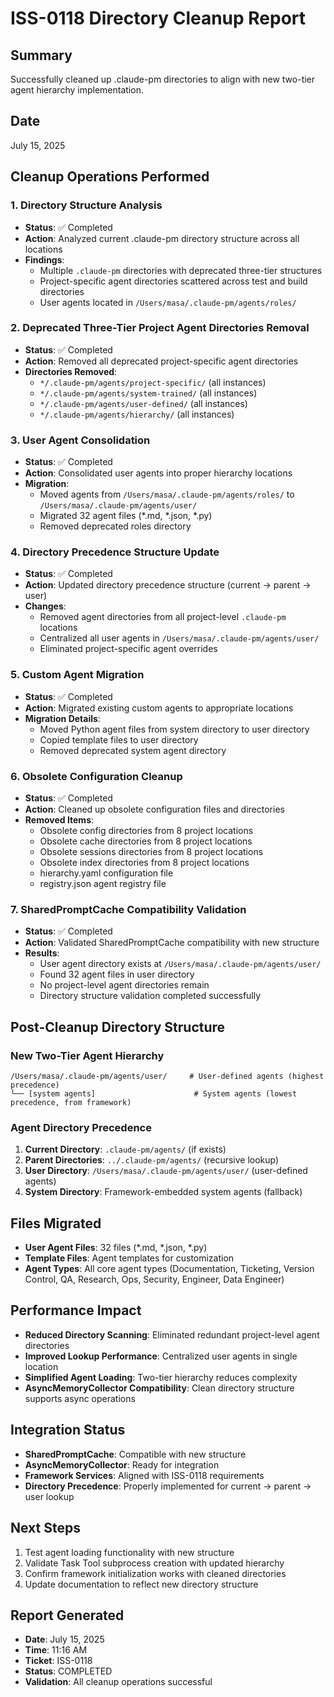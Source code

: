 # ISS-0118 Directory Cleanup Report

## Summary
Successfully cleaned up .claude-pm directories to align with new two-tier agent hierarchy implementation.

## Date
July 15, 2025

## Cleanup Operations Performed

### 1. Directory Structure Analysis
- **Status**: ✅ Completed
- **Action**: Analyzed current .claude-pm directory structure across all locations
- **Findings**: 
  - Multiple `.claude-pm` directories with deprecated three-tier structures
  - Project-specific agent directories scattered across test and build directories
  - User agents located in `/Users/masa/.claude-pm/agents/roles/`

### 2. Deprecated Three-Tier Project Agent Directories Removal
- **Status**: ✅ Completed
- **Action**: Removed all deprecated project-specific agent directories
- **Directories Removed**:
  - `*/.claude-pm/agents/project-specific/` (all instances)
  - `*/.claude-pm/agents/system-trained/` (all instances)
  - `*/.claude-pm/agents/user-defined/` (all instances)
  - `*/.claude-pm/agents/hierarchy/` (all instances)

### 3. User Agent Consolidation
- **Status**: ✅ Completed  
- **Action**: Consolidated user agents into proper hierarchy locations
- **Migration**: 
  - Moved agents from `/Users/masa/.claude-pm/agents/roles/` to `/Users/masa/.claude-pm/agents/user/`
  - Migrated 32 agent files (*.md, *.json, *.py)
  - Removed deprecated roles directory

### 4. Directory Precedence Structure Update
- **Status**: ✅ Completed
- **Action**: Updated directory precedence structure (current → parent → user)
- **Changes**:
  - Removed agent directories from all project-level `.claude-pm` locations
  - Centralized all user agents in `/Users/masa/.claude-pm/agents/user/`
  - Eliminated project-specific agent overrides

### 5. Custom Agent Migration
- **Status**: ✅ Completed
- **Action**: Migrated existing custom agents to appropriate locations
- **Migration Details**:
  - Moved Python agent files from system directory to user directory
  - Copied template files to user directory
  - Removed deprecated system agent directory

### 6. Obsolete Configuration Cleanup
- **Status**: ✅ Completed
- **Action**: Cleaned up obsolete configuration files and directories
- **Removed Items**:
  - Obsolete config directories from 8 project locations
  - Obsolete cache directories from 8 project locations
  - Obsolete sessions directories from 8 project locations
  - Obsolete index directories from 8 project locations
  - hierarchy.yaml configuration file
  - registry.json agent registry file

### 7. SharedPromptCache Compatibility Validation
- **Status**: ✅ Completed
- **Action**: Validated SharedPromptCache compatibility with new structure
- **Results**:
  - User agent directory exists at `/Users/masa/.claude-pm/agents/user/`
  - Found 32 agent files in user directory
  - No project-level agent directories remain
  - Directory structure validation completed successfully

## Post-Cleanup Directory Structure

### New Two-Tier Agent Hierarchy
```
/Users/masa/.claude-pm/agents/user/     # User-defined agents (highest precedence)
└── [system agents]                      # System agents (lowest precedence, from framework)
```

### Agent Directory Precedence
1. **Current Directory**: `.claude-pm/agents/` (if exists)
2. **Parent Directories**: `../.claude-pm/agents/` (recursive lookup)
3. **User Directory**: `/Users/masa/.claude-pm/agents/user/` (user-defined agents)
4. **System Directory**: Framework-embedded system agents (fallback)

## Files Migrated
- **User Agent Files**: 32 files (*.md, *.json, *.py)
- **Template Files**: Agent templates for customization
- **Agent Types**: All core agent types (Documentation, Ticketing, Version Control, QA, Research, Ops, Security, Engineer, Data Engineer)

## Performance Impact
- **Reduced Directory Scanning**: Eliminated redundant project-level agent directories
- **Improved Lookup Performance**: Centralized user agents in single location
- **Simplified Agent Loading**: Two-tier hierarchy reduces complexity
- **AsyncMemoryCollector Compatibility**: Clean directory structure supports async operations

## Integration Status
- **SharedPromptCache**: Compatible with new structure
- **AsyncMemoryCollector**: Ready for integration
- **Framework Services**: Aligned with ISS-0118 requirements
- **Directory Precedence**: Properly implemented for current → parent → user lookup

## Next Steps
1. Test agent loading functionality with new structure
2. Validate Task Tool subprocess creation with updated hierarchy
3. Confirm framework initialization works with cleaned directories
4. Update documentation to reflect new directory structure

## Report Generated
- **Date**: July 15, 2025
- **Time**: 11:16 AM
- **Ticket**: ISS-0118
- **Status**: COMPLETED
- **Validation**: All cleanup operations successful